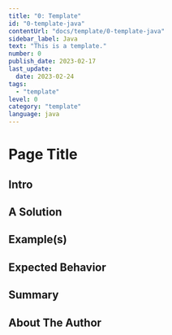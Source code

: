 ```yaml
---
title: "0: Template"
id: "0-template-java"
contentUrl: "docs/template/0-template-java"
sidebar_label: Java
text: "This is a template."
number: 0
publish_date: 2023-02-17
last_update:
  date: 2023-02-24
tags:
  - "template"
level: 0
category: "template"
language: java
---
```


# Page Title

<!-- Create a page title that best explains your tip -->

## Intro

<!-- Write 1-3 paragraphs introducing a problem or use case, and what your tip will be teaching the reader -->

## A Solution

<!-- Write your solution which can be 1-2 paragraphs, a bulleted list or a combination of both -->

## Example(s)

<!-- Show your example solution in any of the following : paragraphs, a bulleted list, ordered and unordered lists and include images, code snippets -->

## Expected Behavior

<!-- Write your expected behavior of the solutions provided as 1-2 paragraphs, a bulleted list or a combination of both -->

## Summary

<!-- Write a summary of the key points listed above and conclude the tip. This should be 3-4 sentences. -->

## About The Author

<!-- Write a short bio, 2-3 sentences and include any links to contact you (LinkedIn, Twitter, website, etc) -->
